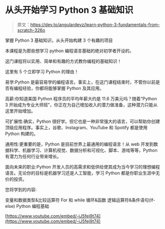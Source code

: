 # 从头开始学习 Python 3 基础知识

> 原文：<https://dev.to/angulardevz/learn-python-3-fundamentals-from-scratch-326o>

掌握 Python 3 基础知识，从头开始构建 3 个有趣的项目

本课程是为那些想学习 python 编程语言基础的绝对初学者开设的。

这门课程将以实用、简单和有趣的方式教你编程的基础知识！

这里有 5 个立即学习 Python 的理由！

易学:Python 是最容易学的编程语言。事实上，在这门课程结束时，不管你以前是否有编程经验，你都将能够掌握 Python 及其应用。

高薪:你知道美国 Python 程序员的平均年薪大约是 11.6 万美元吗？随着“Python 3 开始成为专业大师班”，你正在为自己增加收入的潜力做准备，这种潜力只能从这里开始增加。

可扩展性:确实，Python 很好学。但它也是一种非常强大的语言，可以帮助你创建顶级应用程序。事实上，谷歌、Instagram、YouTube 和 Spotify 都是使用 Python 构建的。

通用性:更重要的是，Python 是目前世界上最通用的编程语言！从 web 开发到数据科学、机器学习、计算机视觉、数据分析和可视化、脚本、游戏等等，Python 有潜力为任何行业带来增长。

面向未来的职业:Python 开发人员的高需求和低供给使其成为当今学习的理想编程语言。无论你的目标是机器学习还是人工智能，学习 Python 都是你职业生涯中无价的投资。

您将学到的内容:

变量和数据类型&比较运算符
For 和 while 循环&函数
逻辑运算符&条件语句(If-else)
Python 编程基础

[https://www.youtube.com/embed/-iJ5fej9t74](https://www.youtube.com/embed/-iJ5fej9t74)